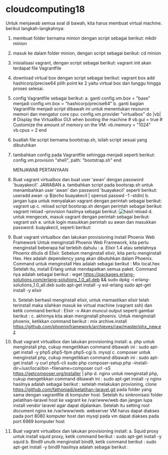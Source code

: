 # cloudcomputing18

Untuk menjawab semua soal di bawah, kita harus membuat virtual machine. berikut langkah-langkahnya:
1. membuat folder bernama minion dengan script sebagai berikut:
    mkdir minion
2. masuk ke dalam folder minion, dengan script sebagai berikut:
    cd minion
3. inisialisasi vagrant, dengan script sebagai berikut:
    vagrant init
   akan terdapat file Vagrantfile
4. download virtual box dengan script sebagai berikut:
    vagrant box add hashicorp/precise64
   pilih point ke 2 yaitu virtual box dan tunggu hingga proses selesai.
5. config Vagrantfile sebagai berikut:
    a. ganti
        config.vm.box = "base"
       menjadi
        config.vm.box = "hashicorp/precise64"
    b. ganti bagian Vagrantfile menjadi script dibawah ini untuk menentukan resource memori dan mengatur core cpu:
          config.vm.provider "virtualbox" do |vb|
        # Display the VirtualBox GUI when booting the machine
        # vb.gui = true
        # Customize the amount of memory on the VM:
 	        vb.memory = "1024"
 	        vb.cpus = 2 
          end
 6. buatlah file script bernama bootstrap.sh, isilah script sesuai yang dibutuhkan
 7. tambahkan config pada Vagrantfile sehingga menjadi seperti berikut:
      config.vm.provision "shell", path: "bootstrap.sh"
      end
      
      
      
      MENJAWAB PERTANYAAN   
1. Buat vagrant virtualbox dan buat user 'awan' dengan password 'buayakecil'.
JAWABAN
	a. tambahkan script pada bootsrap.sh untuk menambahkan user 'awan' dan password 'buayakecil' seperti berikut:
    		useradd awan -p $(echo buayakecil | openssl passwd -1 -stdin)
	b. jangan lupa untuk menyalakan vagrant dengan perintah sebagai berikut:
		vagrant up
	c. reload script bootsrap.sh dengan perintah sebagai berikut:
		vagrant reload –provision
	hasilnya sebagai berikut:
	![hasil reload](/images/tang.jpg)
	d. untuk mengecek, masuk vagrant dengan perintah sebagai berikut:
		vagrant ssh
	e. untuk login masukkan perintah su awan dan masukkan password: buayakecil, seperti berikut:
 
2. Buat vagrant virtualbox dan lakukan provisioning install Phoenix Web Framework 
	Untuk menginstall Phoenix Web Framework, kita perlu menginstall beberapa hal terlebih dahulu :
	a. Elixir 1.4 atau setelahnya
		Phoenix ditulis di Elixir. Sebelum menginstall elixir, kita perlu menginstall Hex. Hex adalah dependency yang akan 			dibutuhkan dalam Phoenix.
	Command untuk menginstall Hex adalah sebagai berikut :
		Mix local.hex
	Setelah itu, install Erlang untuk mendapatkan semua paket. Command nya adalah sebagai berikut :
	wget https://packages.erlang-solutions.com/erlang-solutions_1.0_all.deb && sudo dpkg -i erlang-solutions_1.0_all.deb
	sudo apt-get install -y esl-erlang
sudo apt-get install -y elixir

	b. Setelah berhasil menginstall elixir, untuk memastikan elixir telah terinstall maka silahkan masuk ke virtual machine (vagrant 		ssh) dan ketik command berikut :
		Elixir -v
	Akan muncul output seperti gambar berikut :
 	c. akhirnya kita akan menginstall phoenix. Untuk menginstall phoenix, ketikkan command berikut :
		mix archive.install https://github.com/phoenixframework/archieves/raw/master/phx_new.ez
 
3. Buat vagrant virtualbox dan lakukan provisioning install:
  a. php
untuk menginstall php, cukup mengetikkan command dibawah ini :
	sudo apt-get install -y php5 php5-fpm php5-cgi
  b. mysql
  c. composer
untuk menginstall php, cukup mengetikkan command dibawah ini :
	sudo apt-get install -y curl php5-cli
	sudo php composer-setup.php –install- dir=/usr/local/bin –filename=composer
	curl -sS https://getcomposer.org/installer | php
  d. nginx
untuk menginstall php, cukup mengetikkan command dibawah ini :
	sudo apt-get install -y nginx
	hasilnya adalah sebagai berikut :
setelah melakukan provioning, clone https://github.com/fathoniadi/pelatihan-laravel.git pada folder yang sama dengan vagrantfile di   komputer host. Setelah itu sinkronisasi folder pelatihan-laravel host ke vagrant ke /var/www/web dan jangan lupa install vendor laravel agar dapat dijalankan. Setelah itu setting root document nginx ke /var/www/web. webserver VM harus dapat diakses pada port 8080 komputer host dan mysql pada vm dapat diakses pada port 6969 komputer host

4. Buat vagrant virtualbox dan lakukan provisioning install:
  a. Squid proxy
	untuk install squid proxy, ketik command berikut :
	sudo apt-get install -y squid
  b. Bind9
	unutk menginstall bind9, ketik command berikut :
	sudo apt-get install -y bind9
	hasilnya adalah sebagai berikut :
 
